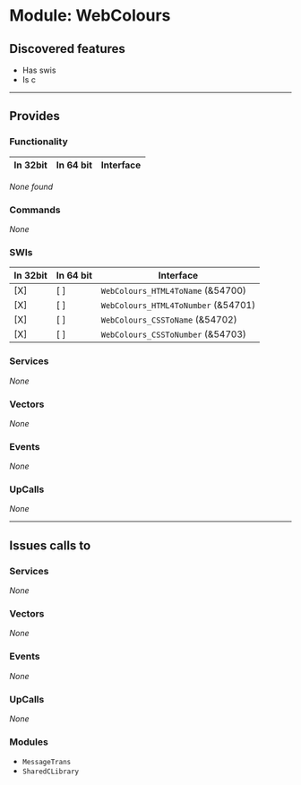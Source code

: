 # Module: WebColours

## Discovered features


* Has swis
* Is c

---

## Provides

### Functionality

| In 32bit | In 64 bit | Interface |
|----------|-----------|-----------|

*None found*

### Commands


*None*


### SWIs


| In 32bit | In 64 bit | Interface |
|----------|-----------|-----------|
| [X]      | [ ]       | `WebColours_HTML4ToName` (&54700) |
| [X]      | [ ]       | `WebColours_HTML4ToNumber` (&54701) |
| [X]      | [ ]       | `WebColours_CSSToName` (&54702) |
| [X]      | [ ]       | `WebColours_CSSToNumber` (&54703) |


### Services


*None*


### Vectors


*None*


### Events


*None*


### UpCalls


*None*


---

## Issues calls to

### Services


*None*


### Vectors


*None*


### Events


*None*


### UpCalls


*None*


### Modules


* `MessageTrans`
* `SharedCLibrary`


